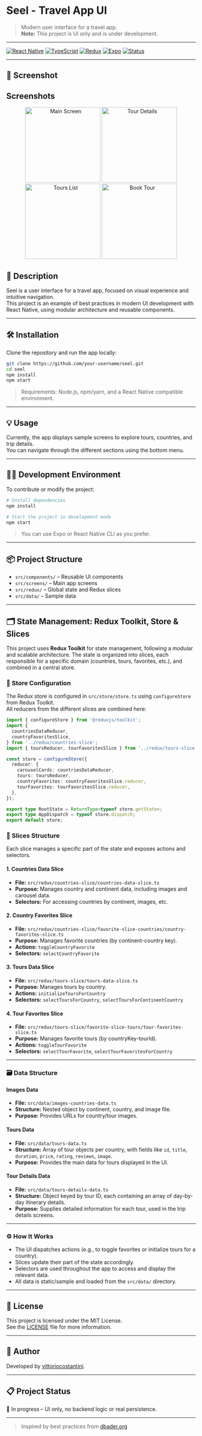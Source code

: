 # Seel - Travel App UI

> Modern user interface for a travel app.  
> **Note:** This project is UI only and is under development.

---

[![React Native](https://img.shields.io/badge/React%20Native-20232A?logo=react&logoColor=61DAFB&style=flat)](https://reactnative.dev/)
[![TypeScript](https://img.shields.io/badge/TypeScript-3178C6?logo=typescript&logoColor=fff&style=flat)](https://www.typescriptlang.org/)
[![Redux](https://img.shields.io/badge/Redux-593D88?logo=redux&logoColor=fff&style=flat)](https://redux.js.org/)
[![Expo](https://img.shields.io/badge/Expo-000020?logo=expo&logoColor=fff&style=flat)](https://expo.dev/)
[![Status](https://img.shields.io/badge/Status-In%20progress-yellow?style=flat)](#)

---

## 📸 Screenshot

<h2>Screenshots</h2>
<p align="center">
  <img src="src/assets/screenshots/Simulator%20Screenshot%20-%20iPhone%2016e%20-%202025-07-08%20at%2016.37.22.png" alt="Main Screen" width="200"/>
  <img src="src/assets/screenshots/Simulator%20Screenshot%20-%20iPhone%2016e%20-%202025-07-08%20at%2016.37.31.png" alt="Tour Details" width="200"/>
  <img src="src/assets/screenshots/Simulator%20Screenshot%20-%20iPhone%2016e%20-%202025-07-08%20at%2016.37.36.png" alt="Tours List" width="200"/>
  <img src="src/assets/screenshots/Simulator%20Screenshot%20-%20iPhone%2016e%20-%202025-07-08%20at%2016.37.43.png" alt="Book Tour" width="200"/>
</p>

## 🚀 Description

Seel is a user interface for a travel app, focused on visual experience and intuitive navigation.  
This project is an example of best practices in modern UI development with React Native, using modular architecture and reusable components.

---

## 🛠 Installation

Clone the repository and run the app locally:

```bash
git clone https://github.com/your-username/seel.git
cd seel
npm install
npm start
```

> Requirements: Node.js, npm/yarn, and a React Native compatible environment.

---

## 💡 Usage

Currently, the app displays sample screens to explore tours, countries, and trip details.  
You can navigate through the different sections using the bottom menu.

---

## 🧑‍💻 Development Environment

To contribute or modify the project:

```bash
# Install dependencies
npm install

# Start the project in development mode
npm start
```

> You can use Expo or React Native CLI as you prefer.

---

## 📦 Project Structure

- `src/components/` – Reusable UI components
- `src/screens/` – Main app screens
- `src/redux/` – Global state and Redux slices
- `src/data/` – Sample data

---

## 🗂️ State Management: Redux Toolkit, Store & Slices

This project uses **Redux Toolkit** for state management, following a modular and scalable architecture. The state is organized into slices, each responsible for a specific domain (countries, tours, favorites, etc.), and combined in a central store.

### 🏪 Store Configuration

The Redux store is configured in `src/store/store.ts` using `configureStore` from Redux Toolkit.  
All reducers from the different slices are combined here:

```ts
import { configureStore } from '@reduxjs/toolkit';
import {
  countriesDataReducer,
  countryFavoritesSlice,
} from '../redux/countries-slice';
import { toursReducer, tourFavoritesSlice } from '../redux/tours-slice';

const store = configureStore({
  reducer: {
    carouselCards: countriesDataReducer,
    tours: toursReducer,
    countryFavorites: countryFavoritesSlice.reducer,
    tourFavorites: tourFavoritesSlice.reducer,
  },
});

export type RootState = ReturnType<typeof store.getState>;
export type AppDispatch = typeof store.dispatch;
export default store;
```

### 🧩 Slices Structure

Each slice manages a specific part of the state and exposes actions and selectors.

#### 1. **Countries Data Slice**
- **File:** `src/redux/countries-slice/countries-data-slice.ts`
- **Purpose:** Manages country and continent data, including images and carousel data.
- **Selectors:** For accessing countries by continent, images, etc.

#### 2. **Country Favorites Slice**
- **File:** `src/redux/countries-slice/favorite-slice-countries/country-favorites-slice.ts`
- **Purpose:** Manages favorite countries (by continent-country key).
- **Actions:** `toggleCountryFavorite`
- **Selectors:** `selectCountryFavorite`

#### 3. **Tours Data Slice**
- **File:** `src/redux/tours-slice/tours-data-slice.ts`
- **Purpose:** Manages tours by country.
- **Actions:** `initializeToursForCountry`
- **Selectors:** `selectToursForCountry`, `selectToursForContinentCountry`

#### 4. **Tour Favorites Slice**
- **File:** `src/redux/tours-slice/favorite-slice-tours/tour-favorites-slice.ts`
- **Purpose:** Manages favorite tours (by countryKey-tourId).
- **Actions:** `toggleTourFavorite`
- **Selectors:** `selectTourFavorite`, `selectTourFavoritesForCountry`

---

### 🗃️ Data Structure

#### **Images Data**
- **File:** `src/data/images-countries-data.ts`
- **Structure:** Nested object by continent, country, and image file.
- **Purpose:** Provides URLs for country/tour images.

#### **Tours Data**
- **File:** `src/data/tours-data.ts`
- **Structure:** Array of tour objects per country, with fields like `id`, `title`, `duration`, `price`, `rating`, `reviews`, `image`.
- **Purpose:** Provides the main data for tours displayed in the UI.

#### **Tour Details Data**
- **File:** `src/data/tours-details-data.ts`
- **Structure:** Object keyed by tour ID, each containing an array of day-by-day itinerary details.
- **Purpose:** Supplies detailed information for each tour, used in the trip details screens.

---

### ⚙️ How It Works

- The UI dispatches actions (e.g., to toggle favorites or initialize tours for a country).
- Slices update their part of the state accordingly.
- Selectors are used throughout the app to access and display the relevant data.
- All data is static/sample and loaded from the `src/data/` directory.

---

## 📝 License

This project is licensed under the MIT License.  
See the [LICENSE](LICENSE) file for more information.

---

## 👤 Author

Developed by [vittoriocostantini](https://github.com/vittoriocostantini).

---

## 📋 Project Status

🚧 In progress – UI only, no backend logic or real persistence.

---

> Inspired by best practices from [dbader.org](https://dbader.org/blog/write-a-great-readme-for-your-github-project)
